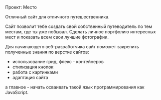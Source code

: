 Проект: Место

Отличный сайт для отличного путешественника.

Сайт позволит тебе создать свой собственный путеводитель по тем местам, где ты уже побывал. Сделать личное портфолию интересных мест и показать всем свои лучшие фотографии.

Для начинающего веб-разработчика сайт поможет закрепить полученные знания по верстке сайтов:
* использование грид, флекс - контейнеров
* стилизация кнопок
* работа с картинками 
* адаптация сайта

а главное - начать осваивать такой язык программирования как JavaScript.